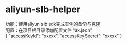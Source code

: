 # aliyun-slb-helper
功能：使用aliyun slb sdk完成实例的备份与克隆
<br>
配置：在项目根目录添加配置文件 "ak.json"
<br>
{
"accessKeyId": "xxxxx",
"accessKeySecret": "xxxxx"
}
